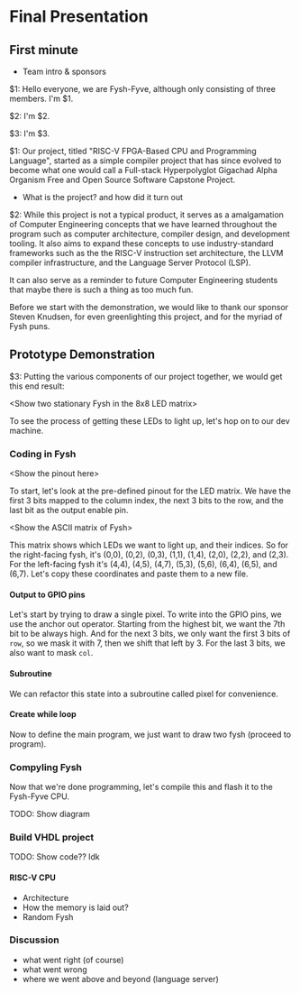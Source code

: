 # Final Presentation

## First minute

<!-- 1 minute intro showing the poster -->

- Team intro & sponsors

<!-- Mention teammates and client (2) -->

$1: Hello everyone, we are Fysh-Fyve, although only consisting of three members.
I'm $1.

$2: I'm $2.

$3: I'm $3.

$1: Our project, titled "RISC-V FPGA-Based CPU and Programming Language",
started as a simple compiler project that has since evolved to become what one
would call a Full-stack Hyperpolyglot Gigachad Alpha Organism Free and Open
Source Software Capstone Project.

- What is the project? and how did it turn out

<!-- Define project (5 subjective) -->

$2: While this project is not a typical product, it serves as a amalgamation of
Computer Engineering concepts that we have learned throughout the program such
as computer architecture, compiler design, and development tooling. It also aims
to expand these concepts to use industry-standard frameworks such as the the
RISC-V instruction set architecture, the LLVM compiler infrastructure, and the
Language Server Protocol (LSP).

<!-- Describe project expectations & outcome (10 subjective) -->

It can also serve as a reminder to future Computer Engineering students that
maybe there is such a thing as too much fun.

Before we start with the demonstration, we would like to thank our sponsor
Steven Knudsen, for even greenlighting this project, and for the myriad of Fysh
puns.

## Prototype Demonstration

$3: Putting the various components of our project together, we would get this
end result:

\<Show two stationary Fysh in the 8x8 LED matrix\>

To see the process of getting these LEDs to light up, let's hop on to our dev
machine.

<!-- Yeah, the 64x64 LED matrix is a work in progress. -->
<!---->
<!-- \<Show Swimming Fysh in the 64x64 LED matrix\> -->
<!---->
<!-- \<Pan to Raspberry Pi driving the 64x64 LED Matrix\> -->
<!---->
<!-- It's driven by a Raspberry Pi using an existing library. -->

<!-- 1 minute intro showing the poster -->
<!-- Mention teammates and client (2) -->
<!-- Define project (5 subjective) -->
<!-- Describe project expectations & outcome (10 subjective) -->
<!---->
<!-- 9-14 minute demonstration and presentation -->
<!-- Effective demo (20 subjective) -->
<!-- Mention what worked and didn’t work (4) -->
<!-- Mention future work (5 subjective) -->
<!-- Conclusion (4 subjective) -->
<!-- Each team member must speak -->
<!---->
<!-- Total marks available : 50 -->

### Coding in Fysh

\<Show the pinout here\>

To start, let's look at the pre-defined pinout for the LED matrix. We have the
first 3 bits mapped to the column index, the next 3 bits to the row, and the
last bit as the output enable pin.

\<Show the ASCII matrix of Fysh\>

This matrix shows which LEDs we want to light up, and their indices. So for the
right-facing fysh, it's (0,0), (0,2), (0,3), (1,1), (1,4), (2,0), (2,2), and
(2,3). For the left-facing fysh it's (4,4), (4,5), (4,7), (5,3), (5,6), (6,4),
(6,5), and (6,7). Let's copy these coordinates and paste them to a new file.

#### Output to GPIO pins

Let's start by trying to draw a single pixel. To write into the GPIO pins, we
use the anchor out operator. Starting from the highest bit, we want the 7th bit
to be always high. And for the next 3 bits, we only want the first 3 bits of
`row`, so we mask it with 7, then we shift that left by 3. For the last 3 bits,
we also want to mask `col`.

#### Subroutine

We can refactor this state into a subroutine called pixel for convenience.

#### Create while loop

Now to define the main program, we just want to draw two fysh (proceed to
program).

### Compyling Fysh

Now that we're done programming, let's compile this and flash it to the
Fysh-Fyve CPU.

TODO: Show diagram

### Build VHDL project

TODO: Show code?? Idk

#### RISC-V CPU

- Architecture
- How the memory is laid out?
- Random Fysh

### Discussion

- what went right (of course)
- what went wrong
- where we went above and beyond (language server)
